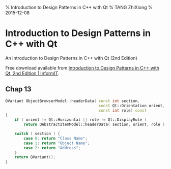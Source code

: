 % Introduction to Design Patterns in C++ with Qt
% TANG ZhiXiong
% 2015-12-08

Introduction to Design Patterns in C++ with Qt
==============================================

<!--
:%s/\s\+$//
-->

An Introduction to Design Patterns in C++ with Qt (2nd Edition)

Free download available from [Introduction to Design Patterns in C++ with Qt, 2nd Edition | InformIT](http://www.informit.com/store/introduction-to-design-patterns-in-c-plus-plus-with-9780132826457).

## Chap 13

```cpp
QVariant ObjectBrowserModel::headerData( const int section,
                                         const Qt::Orientation orient, 
                                         const int role) const
{
    if ( orient != Qt::Horizontal || role != Qt::DisplayRole )
        return QAbstractItemModel::headerData( section, orient, role );

    switch ( section ) {
        case 0: return "Class Name";
        case 1: return "Object Name";
        case 2: return "Address";
    }
    return QVariant();
}

